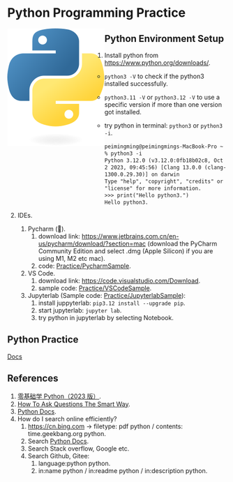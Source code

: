 # Python Programming Practice

<img align="left" src="Assets/python-logo-only.svg" alt="python-logo-only"/>


## Python Environment Setup

1. Install python from https://www.python.org/downloads/.
   - `python3 -V` to check if the python3 installed successfully.
   
   - `python3.11 -V` or `python3.12 -V` to use a specific version if more than one version got installed.
   
   - try python in terminal: `python3` or `python3 -i`.
   
     ```shell
     peimingming@peimingmings-MacBook-Pro ~ % python3 -i
     Python 3.12.0 (v3.12.0:0fb18b02c8, Oct  2 2023, 09:45:56) [Clang 13.0.0 (clang-1300.0.29.30)] on darwin
     Type "help", "copyright", "credits" or "license" for more information.
     >>> print("Hello python3.")
     Hello python3.
     ```
   
2. IDEs.
   1. Pycharm (🌟).
      1. download link: https://www.jetbrains.com.cn/en-us/pycharm/download/?section=mac (download the PyCharm Community Edition and select .dmg (Apple Silicon) if you are using M1, M2 etc mac).
      2. code: [Practice/PycharmSample](Practice/PycharmSample).
   2. VS Code.
      1. download link: https://code.visualstudio.com/Download.
      2. sample code: [Practice/VSCodeSample](Practice/VSCodeSample).
   3. Jupyterlab (Sample code: [Practice/JupyterlabSample](Practice/JupyterlabSample)):
      1. install juppyterlab: `pip3.12 install --upgrade pip`.
      2. start jupyterlab: `jupyter lab`.
      3. try python in jupyterlab by selecting Notebook.

## Python Practice

[Docs](Docs)

## References

1. [零基础学 Python（2023 版）](https://time.geekbang.org/course/intro/100310001?tab=catalog).
2. [How To Ask Questions The Smart Way](http://www.catb.org/~esr/faqs/smart-questions.html).
3. [Python Docs](https://docs.python.org/3/).
4. How do I search online efficiently?
   1. https://cn.bing.com -> filetype: pdf python / contents: time.geekbang.org python.
   2. Search [Python Docs](https://docs.python.org/3/).
   3. Search Stack overflow, Google etc.
   4. Search Github, Gitee:
      1. language:python python.
      2. in:name python / in:readme python / in:description python.